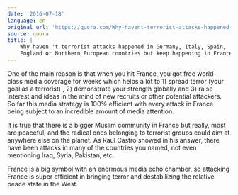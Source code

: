 ```yaml
---
date: '2016-07-18'
language: en
original_url: 'https://quora.com/Why-havent-terrorist-attacks-happened-in-Germany-Italy-Spain-England-or-Northern-European-countries-but-keep-happening-in-France/answer/Clément-Renaud'
source: quora
title: |
    Why haven 't terrorist attacks happened in Germany, Italy, Spain,
    England or Northern European countries but keep happening in France?
---
```


One of the main reason is that when you hit France, you got free
world-class media coverage for weeks which helps a lot to 1) spread
terror (your goal as a terrorist) , 2) demonstrate your strength
globally and 3) raise interest and ideas in the mind of new recruits or
other potential attackers. So far this media strategy is 100% efficient
with every attack in France being subject to an incredible amount of
media attention.

It is true that there is a bigger Muslim community in France but really,
most are peaceful, and the radical ones belonging to terrorist groups
could aim at anywhere else on the planet. As Raul Castro showed in his
answer, there have been attacks in many of the countries you named, not
even mentioning Iraq, Syria, Pakistan, etc.

France is a big symbol with an enormous media echo chamber, so attacking
France is super efficient in bringing terror and destabilizing the
relative peace state in the West.
